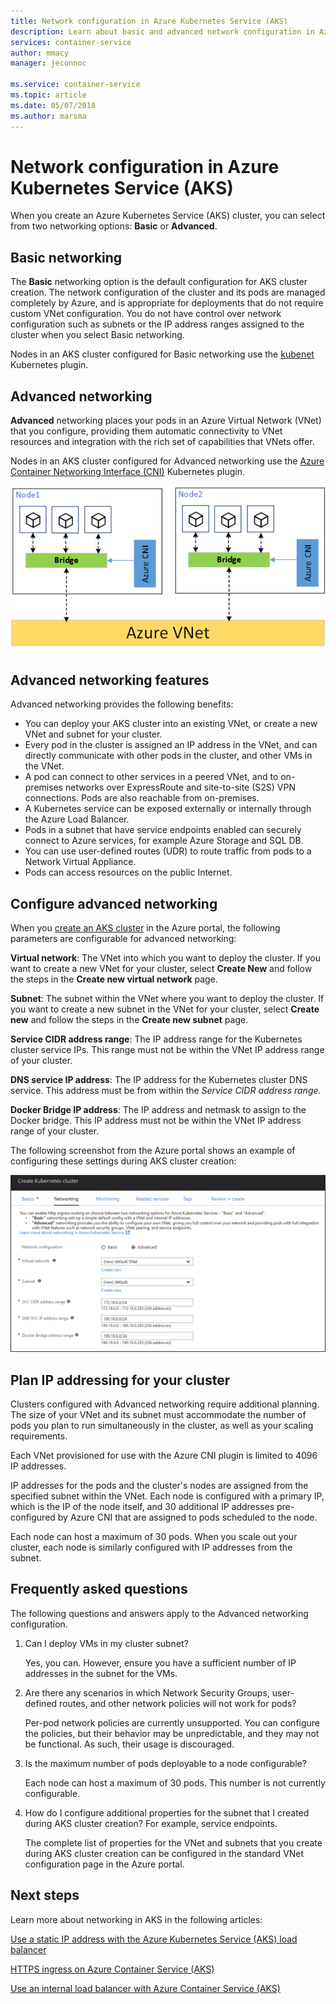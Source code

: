 ```yaml
---
title: Network configuration in Azure Kubernetes Service (AKS)
description: Learn about basic and advanced network configuration in Azure Kubernetes Service (AKS).
services: container-service
author: mmacy
manager: jeconnoc

ms.service: container-service
ms.topic: article
ms.date: 05/07/2018
ms.author: marsma
---
```


# Network configuration in Azure Kubernetes Service (AKS)

When you create an Azure Kubernetes Service (AKS) cluster, you can select from two networking options: **Basic** or **Advanced**.

## Basic networking

The **Basic** networking option is the default configuration for AKS cluster creation. The network configuration of the cluster and its pods are managed completely by Azure, and is appropriate for deployments that do not require custom VNet configuration. You do not have control over network configuration such as subnets or the IP address ranges assigned to the cluster when you select Basic networking.

Nodes in an AKS cluster configured for Basic networking use the [kubenet][kubenet] Kubernetes plugin.

## Advanced networking

**Advanced** networking places your pods in an Azure Virtual Network (VNet) that you configure, providing them automatic connectivity to VNet resources and integration with the rich set of capabilities that VNets offer.

Nodes in an AKS cluster configured for Advanced networking use the [Azure Container Networking Interface (CNI)][cni-networking] Kubernetes plugin.

![Diagram showing two nodes with bridges connecting each to a single Azure VNet][advanced-networking-diagram-01]

## Advanced networking features

Advanced networking provides the following benefits:

* You can deploy your AKS cluster into an existing VNet, or create a new VNet and subnet for your cluster.
* Every pod in the cluster is assigned an IP address in the VNet, and can directly communicate with other pods in the cluster, and other VMs in the VNet.
* A pod can connect to other services in a peered VNet, and to on-premises networks over ExpressRoute and site-to-site (S2S) VPN connections. Pods are also reachable from on-premises.
* A Kubernetes service can be exposed externally or internally through the Azure Load Balancer.
* Pods in a subnet that have service endpoints enabled can securely connect to Azure services, for example Azure Storage and SQL DB.
* You can use user-defined routes (UDR) to route traffic from pods to a Network Virtual Appliance.
* Pods can access resources on the public Internet.

## Configure advanced networking

When you [create an AKS cluster](kubernetes-walkthrough-portal.md) in the Azure portal, the following parameters are configurable for advanced networking:

**Virtual network**: The VNet into which you want to deploy the cluster. If you want to create a new VNet for your cluster, select **Create New** and follow the steps in the **Create new virtual network** page.

**Subnet**: The subnet within the VNet where you want to deploy the cluster. If you want to create a new subnet in the VNet for your cluster, select **Create new** and follow the steps in the **Create new subnet** page.

**Service CIDR address range**: The IP address range for the Kubernetes cluster service IPs. This range must not be within the VNet IP address range of your cluster.

**DNS service IP address**:  The IP address for the Kubernetes cluster DNS service. This address must be from within the *Service CIDR address range*.

**Docker Bridge IP address**: The IP address and netmask to assign to the Docker bridge. This IP address must not be within the VNet IP address range of your cluster.

The following screenshot from the Azure portal shows an example of configuring these settings during AKS cluster creation:

![Advanced networking configuration in the Azure portal][portal-03-networking-advanced]

## Plan IP addressing for your cluster

Clusters configured with Advanced networking require additional planning. The size of your VNet and its subnet must accommodate the number of pods you plan to run simultaneously in the cluster, as well as your scaling requirements.

Each VNet provisioned for use with the Azure CNI plugin is limited to 4096 IP addresses.

IP addresses for the pods and the cluster's nodes are assigned from the specified subnet within the VNet. Each node is configured with a primary IP, which is the IP of the node itself, and 30 additional IP addresses pre-configured by Azure CNI that are assigned to pods scheduled to the node.

Each node can host a maximum of 30 pods. When you scale out your cluster, each node is similarly configured with IP addresses from the subnet.

## Frequently asked questions

The following questions and answers apply to the Advanced networking configuration.

1. Can I deploy VMs in my cluster subnet?

   Yes, you can. However, ensure you have a sufficient number of IP addresses in the subnet for the VMs.

1. Are there any scenarios in which Network Security Groups, user-defined routes, and other network policies will not work for pods?

   Per-pod network policies are currently unsupported. You can configure the policies, but their behavior may be unpredictable, and they may not be functional. As such, their usage is discouraged.

1. Is the maximum number of pods deployable to a node configurable?

   Each node can host a maximum of 30 pods. This number is not currently configurable.

1. How do I configure additional properties for the subnet that I created during AKS cluster creation? For example, service endpoints.

   The complete list of properties for the VNet and subnets that you create during AKS cluster creation can be configured in the standard VNet configuration page in the Azure portal.

## Next steps

Learn more about networking in AKS in the following articles:

[Use a static IP address with the Azure Kubernetes Service (AKS) load balancer](static-ip.md)

[HTTPS ingress on Azure Container Service (AKS)](ingress.md)

[Use an internal load balancer with Azure Container Service (AKS)](internal-lb.md)

<!-- IMAGES -->
[advanced-networking-diagram-01]: ./media/vnet/advanced-networking-diagram-01.png
[portal-01-create]: ./media/vnet/portal-01-create.png
[portal-02-networking]: ./media/vnet/portal-02-networking.png
[portal-03-networking-advanced]: ./media/vnet/portal-03-networking-advanced.png
[portal-04-create-vnet]: ./media/vnet/portal-04-create-vnet.png
[portal-05-create-subnet]: ./media/vnet/portal-05-create-subnet.png

<!-- LINKS - External -->
[cni-networking]: https://github.com/Azure/azure-container-networking/blob/master/docs/cni.md
[kubenet]: https://kubernetes.io/docs/concepts/cluster-administration/network-plugins/#kubenet

<!-- LINKS - Internal -->
[aks-ssh]: aks-ssh.md
